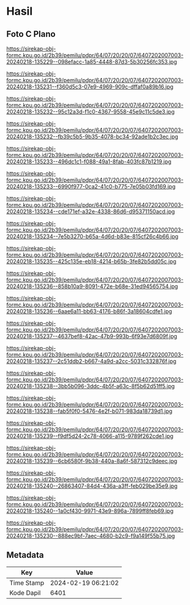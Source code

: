 # Hasil

## Foto C Plano

https://sirekap-obj-formc.kpu.go.id/2b39/pemilu/pdpr/64/07/20/20/07/6407202007003-20240218-135229--098efacc-1a85-4448-87d3-5b30256fc353.jpg

https://sirekap-obj-formc.kpu.go.id/2b39/pemilu/pdpr/64/07/20/20/07/6407202007003-20240218-135231--f360d5c3-07e9-4969-909c-dffaf0a89b16.jpg

https://sirekap-obj-formc.kpu.go.id/2b39/pemilu/pdpr/64/07/20/20/07/6407202007003-20240218-135232--95c12a3d-f1c0-4367-9558-45e9c11c5de3.jpg

https://sirekap-obj-formc.kpu.go.id/2b39/pemilu/pdpr/64/07/20/20/07/6407202007003-20240218-135232--fb39c5b5-9b35-4078-bc34-92ade1b2c3ec.jpg

https://sirekap-obj-formc.kpu.go.id/2b39/pemilu/pdpr/64/07/20/20/07/6407202007003-20240218-135233--496dc1c1-f088-49a1-8fab-403fc87b1219.jpg

https://sirekap-obj-formc.kpu.go.id/2b39/pemilu/pdpr/64/07/20/20/07/6407202007003-20240218-135233--6990f977-0ca2-41c0-b775-7e05b03fd169.jpg

https://sirekap-obj-formc.kpu.go.id/2b39/pemilu/pdpr/64/07/20/20/07/6407202007003-20240218-135234--cde171ef-a32e-4338-86d6-d95371150acd.jpg

https://sirekap-obj-formc.kpu.go.id/2b39/pemilu/pdpr/64/07/20/20/07/6407202007003-20240218-135234--7e5b3270-b65a-4d6d-b83e-815cf26c4b66.jpg

https://sirekap-obj-formc.kpu.go.id/2b39/pemilu/pdpr/64/07/20/20/07/6407202007003-20240218-135235--425c135e-eb18-4214-b65b-3fe82b5dd05c.jpg

https://sirekap-obj-formc.kpu.go.id/2b39/pemilu/pdpr/64/07/20/20/07/6407202007003-20240218-135236--858b10a9-8091-472e-b68e-31ed94565754.jpg

https://sirekap-obj-formc.kpu.go.id/2b39/pemilu/pdpr/64/07/20/20/07/6407202007003-20240218-135236--6aae6a11-bb63-4176-b86f-3a18604cdfe1.jpg

https://sirekap-obj-formc.kpu.go.id/2b39/pemilu/pdpr/64/07/20/20/07/6407202007003-20240218-135237--4637bef8-42ac-47b9-993b-6f93e7d6809f.jpg

https://sirekap-obj-formc.kpu.go.id/2b39/pemilu/pdpr/64/07/20/20/07/6407202007003-20240218-135237--2c51ddb2-b667-4a9d-a2cc-5031c332876f.jpg

https://sirekap-obj-formc.kpu.go.id/2b39/pemilu/pdpr/64/07/20/20/07/6407202007003-20240218-135238--3bb5b096-3ddc-4b5f-a63c-8f5b62d51ff5.jpg

https://sirekap-obj-formc.kpu.go.id/2b39/pemilu/pdpr/64/07/20/20/07/6407202007003-20240218-135238--fab5f0f0-5476-4e2f-b071-983da18739d1.jpg

https://sirekap-obj-formc.kpu.go.id/2b39/pemilu/pdpr/64/07/20/20/07/6407202007003-20240218-135239--f9df5d24-2c78-4066-a115-9789f262cde1.jpg

https://sirekap-obj-formc.kpu.go.id/2b39/pemilu/pdpr/64/07/20/20/07/6407202007003-20240218-135239--6cb6580f-9b38-440a-8a6f-587312c9deec.jpg

https://sirekap-obj-formc.kpu.go.id/2b39/pemilu/pdpr/64/07/20/20/07/6407202007003-20240218-135240--26863407-84d4-436a-a3ff-feb029be35e9.jpg

https://sirekap-obj-formc.kpu.go.id/2b39/pemilu/pdpr/64/07/20/20/07/6407202007003-20240218-135240--1a0cf430-9971-43e9-896a-7899ff8feb69.jpg

https://sirekap-obj-formc.kpu.go.id/2b39/pemilu/pdpr/64/07/20/20/07/6407202007003-20240218-135230--888ec9bf-7aec-4680-b2c9-f9a149f55b75.jpg


## Metadata

| Key        | Value               |
| ---------- | ------------------- |
| Time Stamp | 2024-02-19 06:21:02 |
| Kode Dapil | 6401                |



